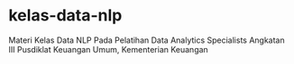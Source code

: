 # kelas-data-nlp
Materi Kelas Data NLP Pada Pelatihan Data Analytics Specialists Angkatan III Pusdiklat Keuangan Umum, Kementerian Keuangan
